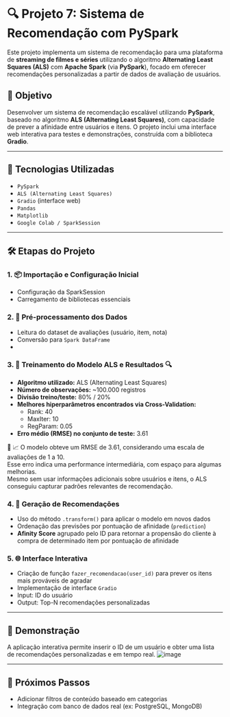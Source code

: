 
# 🔍 Projeto 7: Sistema de Recomendação com PySpark 

Este projeto implementa um sistema de recomendação para uma plataforma de **streaming de filmes e séries** utilizando o algoritmo **Alternating Least Squares (ALS)** com **Apache Spark** (via **PySpark**), focado em oferecer recomendações personalizadas a partir de dados de avaliação de usuários.

## 📌 Objetivo

Desenvolver um sistema de recomendação escalável utilizando **PySpark**, baseado no algoritmo **ALS (Alternating  Least Squares)**, com capacidade de prever a afinidade entre usuários e itens. O projeto inclui uma interface web interativa para testes e demonstrações, construída com a biblioteca **Gradio**.

---

## 🚀 Tecnologias Utilizadas

- `PySpark`
- `ALS (Alternating Least Squares)`
- `Gradio` (interface web)
- `Pandas`
- `Matplotlib`
- `Google Colab / SparkSession`

---

## 🛠️ Etapas do Projeto

### 1. 📦 Importação e Configuração Inicial
- Configuração da SparkSession
- Carregamento de bibliotecas essenciais

### 2. 🧼 Pré-processamento dos Dados
- Leitura do dataset de avaliações (usuário, item, nota)
- Conversão para `Spark DataFrame`
- 
### 3. 🤖 Treinamento do Modelo ALS e Resultados 🔍

- **Algoritmo utilizado:** ALS (Alternating Least Squares)
- **Número de observações:** ~100.000 registros
- **Divisão treino/teste:** 80% / 20%
- **Melhores hiperparâmetros encontrados via Cross-Validation:**
  - Rank: 40
  - MaxIter: 10
  - RegParam: 0.05
- **Erro médio (RMSE) no conjunto de teste:** 3.61

🔧 📈 O modelo obteve um RMSE de 3.61, considerando uma escala de avaliações de 1 a 10.  
Esse erro indica uma performance intermediária, com espaço para algumas melhorias.  
Mesmo sem usar informações adicionais sobre usuários e itens, o ALS conseguiu capturar padrões relevantes de recomendação.


### 4. 🎯 Geração de Recomendações
- Uso do método `.transform()` para aplicar o modelo em novos dados
- Ordenação das previsões por pontuação de afinidade (`prediction`)
- **Afinity Score** agrupado pelo ID para retornar a propensão do cliente à compra de determinado item por pontuação de afinidade


### 5. 🌐 Interface Interativa
- Criação de função `fazer_recomendacao(user_id)` para prever os itens mais prováveis de agradar
- Implementação de interface `Gradio`
- Input: ID do usuário
- Output: Top-N recomendações personalizadas

---


## 🎥 Demonstração

A aplicação interativa permite inserir o ID de um usuário e obter uma lista de recomendações personalizadas e em tempo real.
![image](https://github.com/user-attachments/assets/79c11bfe-9e81-4c35-9492-eaba42436676)


---

## 🧠 Próximos Passos

- Adicionar filtros de conteúdo baseado em categorias
- Integração com banco de dados real (ex: PostgreSQL, MongoDB)
